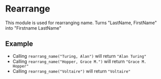 Rearrange
=========

This module is used for rearranging name.
Turns "LastName, FirstName" into "Firstname LastName"

## Example

 * Calling `rearrang_name("Turing, Alan")` will return `"Alan Turing"`
 * Calling `rearrang_name("Hopper, Grace M.")` will return `"Grace M. Hopper"`
 * Calling `rearrang_name("Voltaire")` will return `"Voltaire"`

